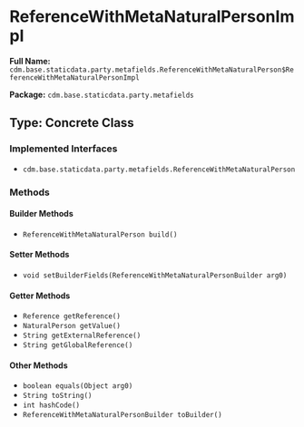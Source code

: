 # ReferenceWithMetaNaturalPersonImpl

**Full Name:** `cdm.base.staticdata.party.metafields.ReferenceWithMetaNaturalPerson$ReferenceWithMetaNaturalPersonImpl`

**Package:** `cdm.base.staticdata.party.metafields`

## Type: Concrete Class

### Implemented Interfaces

- `cdm.base.staticdata.party.metafields.ReferenceWithMetaNaturalPerson`

### Methods

#### Builder Methods

- `ReferenceWithMetaNaturalPerson build()`

#### Setter Methods

- `void setBuilderFields(ReferenceWithMetaNaturalPersonBuilder arg0)`

#### Getter Methods

- `Reference getReference()`
- `NaturalPerson getValue()`
- `String getExternalReference()`
- `String getGlobalReference()`

#### Other Methods

- `boolean equals(Object arg0)`
- `String toString()`
- `int hashCode()`
- `ReferenceWithMetaNaturalPersonBuilder toBuilder()`

